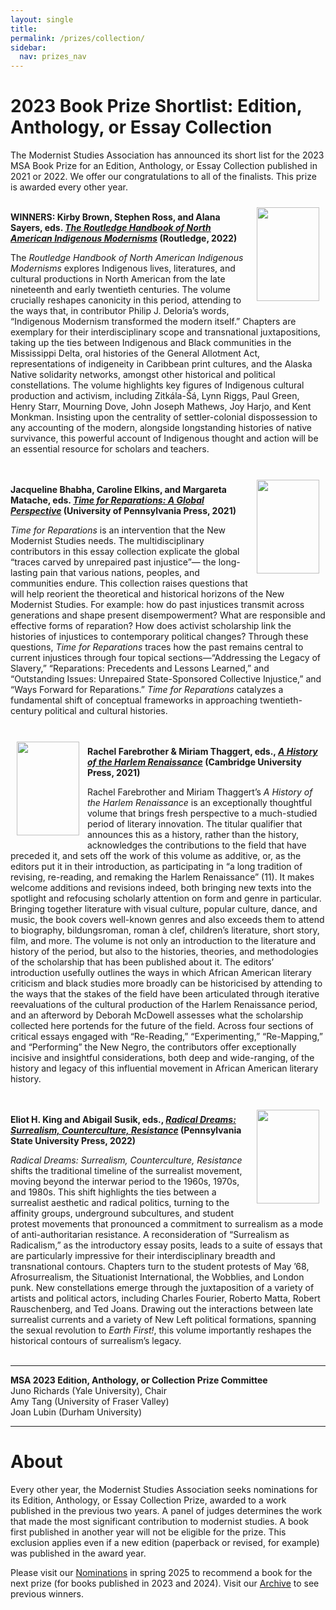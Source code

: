 ```yaml
---
layout: single
title: 
permalink: /prizes/collection/
sidebar:
  nav: prizes_nav
---
```


<!-- #BeginEditable "content" -->
<h1>2023 Book Prize Shortlist: Edition, Anthology, or Essay
	Collection</h1>
<p>The Modernist Studies Association has announced its short list for
	the 2023 MSA Book Prize for an Edition, Anthology, or Essay
	Collection published in 2021 or 2022. We offer our congratulations
	to all of the finalists. This prize is awarded every other year.</p>
<!-- FIRST NOMINEE -->
<div>
	<img
		src="https://images.routledge.com/common/jackets/crclarge/978036746/9780367466442.jpg"
		width="100" height="150" align="right" style="padding:10px;" />
	<p>
		<br />
		<strong>WINNERS: Kirby Brown, Stephen Ross, and Alana Sayers, eds. <em><a
					href="https://www.routledge.com/The-Routledge-Handbook-of-North-American-Indigenous-Modernisms/Brown-Ross-Sayers/p/book/9780367466442"
					target="_blank">The Routledge Handbook of North
					American Indigenous Modernisms</a></em> (Routledge,
			2022)</strong>
	</p>
	<p>The <em>Routledge Handbook of North American Indigenous
			Modernisms</em> explores Indigenous lives, literatures, and
		cultural productions in North American from the late nineteenth
		and early twentieth centuries. The volume crucially reshapes
		canonicity in this period, attending to the ways that, in
		contributor Philip J. Deloria’s words, “Indigenous Modernism
		transformed the modern itself.” Chapters are exemplary for their
		interdisciplinary scope and transnational juxtapositions, taking
		up the ties between Indigenous and Black communities in the
		Mississippi Delta, oral histories of the General Allotment Act,
		representations of indigeneity in Caribbean print cultures, and
		the Alaska Native solidarity networks, amongst other historical
		and political constellations. The volume highlights key figures
		of Indigenous cultural production and activism, including
		Zitkála-Šá, Lynn Riggs, Paul Green, Henry Starr, Mourning Dove,
		John Joseph Mathews, Joy Harjo, and Kent Monkman. Insisting upon
		the centrality of settler-colonial dispossession to any
		accounting of the modern, alongside longstanding histories of
		native survivance, this powerful account of Indigenous thought
		and action will be an essential resource for scholars and
		teachers.<br /><br /></p>
</div>
<div>
	<img
		src="https://pennsylvania-press-us.imgix.net/covers/9780812225044.jpg"
		width="100" height="150" align="right" style="padding:10px;" />
	<p>
		<br />
		<strong>Jacqueline Bhabha, Caroline Elkins, and Margareta
			Matache, eds. <em><a
					href="https://www.pennpress.org/9780812225044/time-for-reparations/"
					target="_blank">Time for Reparations: A Global
					Perspective</a></em> (University of Pennsylvania
			Press, 2021)</strong>
	</p>
	<p><em>Time for Reparations</em> is an intervention that the New
		Modernist Studies needs. The multidisciplinary contributors in
		this essay collection explicate the global “traces carved by
		unrepaired past injustice”— the long-lasting pain that various
		nations, peoples, and communities endure. This collection raises
		questions that will help reorient the theoretical and historical
		horizons of the New Modernist Studies. For example: how do past
		injustices transmit across generations and shape present
		disempowerment? What are responsible and effective forms of
		reparation? How does activist scholarship link the histories of
		injustices to contemporary political changes? Through these
		questions, <em>Time for Reparations</em> traces how the past
		remains central to current injustices through four topical
		sections—“Addressing the Legacy of Slavery,” “Reparations:
		Precedents and Lessons Learned,” and “Outstanding Issues:
		Unrepaired State-Sponsored Collective Injustice,” and “Ways
		Forward for Reparations.” <em>Time for Reparations</em>
		catalyzes a fundamental shift of conceptual frameworks in
		approaching twentieth-century political and cultural histories.
		<br /><br /></p>
</div>
<!-- SECOND NOMINEE -->

<!-- THIRD NOMINEE -->
<div>
	<img
		src="https://assets.cambridge.org/97811087/37449/cover/9781108737449.jpg"
		width="100" height="150" align="left" style="padding:10px;" />
	<p>
		<br />
		<strong>Rachel Farebrother & Miriam Thaggert, eds., <em><a
					href="https://www.cambridge.org/core/books/history-of-the-harlem-renaissance/FA8A4106E9340E65106B1EF892EF92AF?utm_campaign=shareaholic&utm_medium=copy_link&utm_source=bookmark"
					target="_blank">A History of the Harlem
					Renaissance</a></em> (Cambridge University Press,
			2021)</strong>
	</p>
	<p>Rachel Farebrother and Miriam Thaggert’s <em>A History of the
			Harlem Renaissance</em> is an exceptionally thoughtful
		volume that brings fresh perspective to a much-studied period of
		literary innovation. The titular qualifier that announces this
		as a history, rather than the history, acknowledges the
		contributions to the field that have preceded it, and sets off
		the work of this volume as additive, or, as the editors put it
		in their introduction, as participating in “a long tradition of
		revising, re-reading, and remaking the Harlem Renaissance” (11).
		It makes welcome additions and revisions indeed, both bringing
		new texts into the spotlight and refocusing scholarly attention
		on form and genre in particular. Bringing together literature
		with visual culture, popular culture, dance, and music, the book
		covers well-known genres and also exceeds them to attend to
		biography, bildungsroman, roman à clef, children’s literature,
		short story, film, and more. The volume is not only an
		introduction to the literature and history of the period, but
		also to the histories, theories, and methodologies of the
		scholarship that has been published about it. The editors’
		introduction usefully outlines the ways in which African
		American literary criticism and black studies more broadly can
		be historicised by attending to the ways that the stakes of the
		field have been articulated through iterative reevaluations of
		the cultural production of the Harlem Renaissance period, and an
		afterword by Deborah McDowell assesses what the scholarship
		collected here portends for the future of the field. Across four
		sections of critical essays engaged with “Re-Reading,”
		“Experimenting,” “Re-Mapping,” and “Performing” the New Negro,
		the contributors offer exceptionally incisive and insightful
		considerations, both deep and wide-ranging, of the history and
		legacy of this influential movement in African American literary
		history.<br /><br />
	</p>
</div>
<!-- FOURTH NOMINEE -->
<div>
	<img
		src="https://www.psupress.org/images/covers/294wide/978-0-271-09135-8md_294.jpg"
		width="100" height="150" align="right" style="padding:10px;" />
	<p>
		<br />
		<strong>Eliot H. King and Abigail Susik, eds., <em><a
					href="https://www.psupress.org/books/titles/978-0-271-09135-8.html"
					target="_blank">Radical Dreams: Surrealism,
					Counterculture, Resistance</a></em> (Pennsylvania
			State University Press, 2022)</strong>
	</p>
	<p><em>Radical Dreams: Surrealism, Counterculture, Resistance</em>
		shifts the traditional timeline of the surrealist movement,
		moving beyond the interwar period to the 1960s, 1970s, and
		1980s. This shift highlights the ties between a surrealist
		aesthetic and radical politics, turning to the affinity groups,
		underground subcultures, and student protest movements that
		pronounced a commitment to surrealism as a mode of
		anti-authoritarian resistance. A reconsideration of “Surrealism
		as Radicalism,” as the introductory essay posits, leads to a
		suite of essays that are particularly impressive for their
		interdisciplinary breadth and transnational contours. Chapters
		turn to the student protests of May ’68, Afrosurrealism, the
		Situationist International, the Wobblies, and London punk. New
		constellations emerge through the juxtaposition of a variety of
		artists and political actors, including Charles Fourier, Roberto
		Matta, Robert Rauschenberg, and Ted Joans. Drawing out the
		interactions between late surrealist currents and a variety of
		New Left political formations, spanning the sexual revolution to
			<em>Earth First!</em>, this volume importantly reshapes the
		historical contours of surrealism’s legacy.<br /><br /></p>
</div>
<hr />
<!-- COMMITTEE -->
<p><strong>MSA 2023 Edition, Anthology, or Collection Prize
		Committee</strong><br /> Juno Richards (Yale University),
	Chair<br />Amy Tang (University of Fraser Valley)<br />Joan Lubin
	(Durham University) </p>
<hr />
<h1>About</h1>
<p>Every other year, the Modernist Studies Association seeks nominations
	for its Edition, Anthology, or Essay Collection Prize, awarded to a
	work published in the previous two years. A panel of judges
	determines the work that made the most significant contribution to
	modernist studies. A book first published in another year will not
	be eligible for the prize. This exclusion applies even if a new
	edition (paperback or revised, for example) was published in the
	award year. 
<p>Please visit our <a href="/prize/nominate.html">Nominations</a> in
	spring 2025 to recommend a book for the next prize (for books
	published in 2023 and 2024). Visit our <a
		href="/prize/archive.html">Archive</a> to see previous
	winners.</p>
<!-- #EndEditable -->